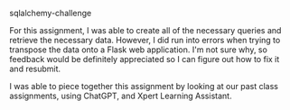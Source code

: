 sqlalchemy-challenge

For this assignment, I was able to create all of the necessary queries and retrieve the necessary data. However, I did run into errors when trying to transpose the data onto a Flask web application. I'm not sure why, so feedback would be definitely appreciated so I can figure out how to fix it and resubmit. 

I was able to piece together this assignment by looking at our past class assignments, using ChatGPT, and Xpert Learning Assistant.